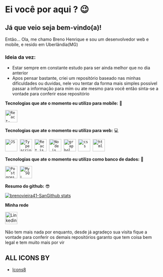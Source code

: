 # Ei você por aqui ? :wink:

## Já que veio seja bem-vindo(a)!


Então... Ola, me chamo Breno Henrique e sou um desenvolvedor web e mobile, e resido em Uberlândia(MG)


### Ideia da vez:
- Estar sempre em constante estudo para ser ainda melhor que no dia anterior
- Apos pensar bastante, criei um repositório baseado nas minhas dificuldades ou duvidas, nele vou tentar da forma mais simples possível passar a informação para mim ou ate mesmo para você então sinta-se a vontade para conferir esse repositório 

 **Tecnologias que ate o momento eu utilizo para mobile:** :iphone:
 <p align="left">
<code><img src="https://img.icons8.com/ios/50/000000/react-native.png" alt="React-Native" width="40" height="40"/></code>&nbsp;
  </p>
  
**Tecnologias que ate o momento eu utilizo para web:** :computer:
<p align="left">
   <code><img src="https://img.icons8.com/color/50/000000/javascript.png" alt="JS" width="40" height="40"/></code>&nbsp;
   <code><img src="https://img.icons8.com/color/48/000000/typescript.png" alt="Typescript" width="40" height="40"/></code>&nbsp;
   <code><img src="https://img.icons8.com/ios/50/000000/react-native.png" alt="React.js" width="40" height="40"/></code>&nbsp;
   <code><img src="https://img.icons8.com/color/48/000000/nodejs.png" alt="Node.js" width="40" height="40"/></code>&nbsp;
   <code><img src="https://img.icons8.com/color/48/000000/graphql.png" alt="graphql" width="40" height="40"/></code>&nbsp;
   <code><img src="https://img.icons8.com/ios-filled/50/000000/css3.png" alt="css" width="40" height="40"/></code>&nbsp;
   <code><img src="https://img.icons8.com/ios-filled/48/000000/html-5.png" alt="html" width="40" height="40"/></code>&nbsp;
  </p> 
  
**Tecnologias que ate o momento eu utilizo como banco de dados:** :file_folder:
 <p align="left">
 <code><img src="https://img.icons8.com/color/50/4a90e2/postgreesql.png" alt="Postgres" width="40" height="40"/></code>&nbsp
 <code><img src="https://img.icons8.com/ios-filled/50/4a90e2/mysql-logo.png" alt="MySQL" width="40" height="40"/></code>&nbsp;
   </p> 
   
**Resumo do github:** :sunglasses:

[![brenovieira41-SanGithub stats](https://github-readme-stats.vercel.app/api/top-langs/?username=anuraghazra&layout=compact)](https://github.com/anuraghazra/github-readme-stats)

**Minha rede**
<p align="left">
  <a href="https://www.linkedin.com/in/breno-henrique-vieira-leal-89a3891a9/" target="blank"><img      src="https://img.icons8.com/metro/52/000000/linkedin.png" alt="Linkedin" height="40" width="40" /></a> &nbsp;&nbsp;
</p>

Não tem mais nada por enquanto, desde já agradeço sua visita fique a vontade para 
conferir os demais repositórios garanto que tem coisa bem legal e tem muito mais por vir

## ALL ICONS BY 
- [Icons8](https://icons8.com.br/)
